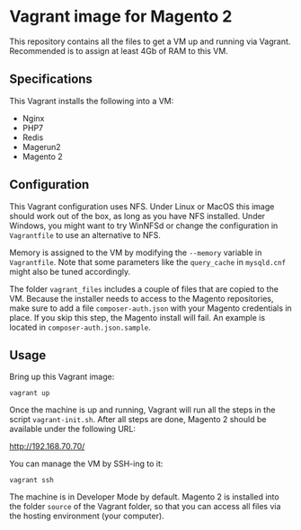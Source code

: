 # Vagrant image for Magento 2
This repository contains all the files to get a VM up and running via Vagrant. Recommended is to assign at least 4Gb of RAM to this VM.

## Specifications
This Vagrant installs the following into a VM:
- Nginx
- PHP7
- Redis
- Magerun2
- Magento 2

## Configuration
This Vagrant configuration uses NFS. Under Linux or MacOS this image should work out of the box, as long
as you have NFS installed. Under Windows, you might want to try WinNFSd or change the configuration in 
`Vagrantfile` to use an alternative to NFS.

Memory is assigned to the VM by modifying the `--memory` variable in `Vagrantfile`. Note that some
parameters like the `query_cache` in `mysqld.cnf` might also be tuned accordingly.

The folder `vagrant_files` includes a couple of files that are copied to the VM. Because the installer needs
to access to the Magento repositories, make sure to add a file `composer-auth.json` with your Magento
credentials in place. If you skip this step, the Magento install will fail. An example is located in
`composer-auth.json.sample`.

## Usage
Bring up this Vagrant image:

    vagrant up

Once the machine is up and running, Vagrant will run all the steps in the script `vagrant-init.sh`. After
all steps are done, Magento 2 should be available under the following URL:

http://192.168.70.70/

You can manage the VM by SSH-ing to it:

    vagrant ssh

The machine is in Developer Mode by default. Magento 2 is installed into the folder `source` of the
Vagrant folder, so that you can access all files via the hosting environment (your computer).


